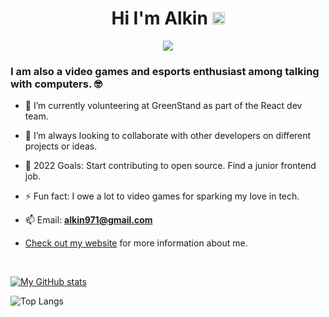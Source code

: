 <h1 align="center">Hi I'm Alkin <img src="https://raw.githubusercontent.com/aemmadi/aemmadi/master/wave.gif" width="20px"></h1>

<p align="center">
  <img src="https://readme-typing-svg.herokuapp.com?color=E22FE4&width=380&height=45&lines=Front+End+Web+Developer;Open-Source+Enthusiast;Nice+To+Meet+You&center=true">
</p>

<h3  align="left">I am also a video games and esports enthusiast among talking with computers. 🤓</h3>

- 🌱 I’m currently volunteering at GreenStand as part of the React dev team.

- 👯 I’m always looking to collaborate with other developers on different projects or ideas.

- 🥅 2022 Goals: Start contributing to open source. Find a junior frontend job.

- ⚡ Fun fact: I owe a lot to video games for sparking my love in tech.

- 📫 Email: **alkin971@gmail.com**

- [Check out my website](https://www.alkinmaystorov.com) for more information about me.

<br />

[![My GitHub stats](https://github-readme-stats.vercel.app/api?username=sirdev97&hide=stars,issues&count_private=true&show_icons=true&layout=compact&theme=radical)](https://github.com/anuraghazra/github-readme-stats)

![Top Langs](https://github-readme-stats.vercel.app/api/top-langs/?username=sirdev97&show_icons=true&&layout=compact&theme=radical)
